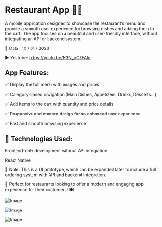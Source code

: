 # Restaurant App 🍔📱

A mobile application designed to showcase the restaurant’s menu and provide a smooth user experience for browsing dishes and adding them to the cart. The app focuses on a beautiful and user-friendly interface, without integrating an API or backend system.

📅 Data : 10 / 01 / 2023

▶️ Youtube: https://youtu.be/N3N_oC6FAlo


## App Features:

✅ Display the full menu with images and prices

✅ Category-based navigation (Main Dishes, Appetizers, Drinks, Desserts...)

✅ Add items to the cart with quantity and price details

✅ Responsive and modern design for an enhanced user experience

✅ Fast and smooth browsing experience


## 🔧 Technologies Used:

Frontend-only development without API integration

React Native 

📌 Note:
This is a UI prototype, which can be expanded later to include a full ordering system with API and backend integration.

📢 Perfect for restaurants looking to offer a modern and engaging app experience for their customers! 🍽️

![Image](https://github.com/user-attachments/assets/22d0d2ee-373b-448a-9e99-a8abcf90c339)

![Image](https://github.com/user-attachments/assets/3fb4aebc-c738-46e5-a860-3ce1fc82d86b)

![Image](https://github.com/user-attachments/assets/0b3c35f4-1bba-4fce-82dd-b4010da971a9)
